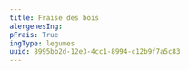 ```yaml
---
title: Fraise des bois
alergenesIng:
pFrais: True
ingType: legumes
uuid: 8995bb2d-12e3-4cc1-8994-c12b9f7a5c83
---
```


